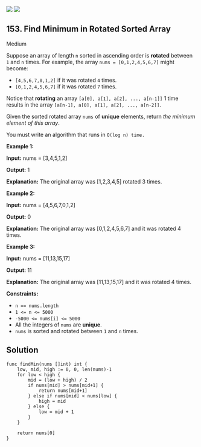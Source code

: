 [![](https://img.shields.io/github/stars/LeetCode-Top-Interview-150/LeetCode-Top-Interview-150?label=Stars&style=flat-square)](https://github.com/LeetCode-Top-Interview-150/LeetCode-Top-Interview-150)
[![](https://img.shields.io/github/forks/LeetCode-Top-Interview-150/LeetCode-Top-Interview-150?label=Fork%20me%20on%20GitHub%20&style=flat-square)](https://github.com/LeetCode-Top-Interview-150/LeetCode-Top-Interview-150/fork)

## 153\. Find Minimum in Rotated Sorted Array

Medium

Suppose an array of length `n` sorted in ascending order is **rotated** between `1` and `n` times. For example, the array `nums = [0,1,2,4,5,6,7]` might become:

*   `[4,5,6,7,0,1,2]` if it was rotated `4` times.
*   `[0,1,2,4,5,6,7]` if it was rotated `7` times.

Notice that **rotating** an array `[a[0], a[1], a[2], ..., a[n-1]]` 1 time results in the array `[a[n-1], a[0], a[1], a[2], ..., a[n-2]]`.

Given the sorted rotated array `nums` of **unique** elements, return _the minimum element of this array_.

You must write an algorithm that runs in `O(log n) time.`

**Example 1:**

**Input:** nums = [3,4,5,1,2]

**Output:** 1

**Explanation:** The original array was [1,2,3,4,5] rotated 3 times.

**Example 2:**

**Input:** nums = [4,5,6,7,0,1,2]

**Output:** 0

**Explanation:** The original array was [0,1,2,4,5,6,7] and it was rotated 4 times.

**Example 3:**

**Input:** nums = [11,13,15,17]

**Output:** 11

**Explanation:** The original array was [11,13,15,17] and it was rotated 4 times.

**Constraints:**

*   `n == nums.length`
*   `1 <= n <= 5000`
*   `-5000 <= nums[i] <= 5000`
*   All the integers of `nums` are **unique**.
*   `nums` is sorted and rotated between `1` and `n` times.

## Solution

```golang
func findMin(nums []int) int {
	low, mid, high := 0, 0, len(nums)-1
	for low < high {
		mid = (low + high) / 2
		if nums[mid] > nums[mid+1] {
			return nums[mid+1]
		} else if nums[mid] < nums[low] {
			high = mid
		} else {
			low = mid + 1
		}
	}

	return nums[0]
}
```